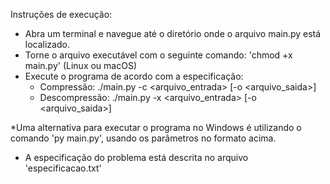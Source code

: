 Instruções de execução:
- Abra um terminal e navegue até o diretório onde o arquivo main.py está localizado.
- Torne o arquivo executável com o seguinte comando: 'chmod +x main.py' (Linux ou macOS)
- Execute o programa de acordo com a especificação:
    - Compressão:
	./main.py -c <arquivo_entrada> [-o <arquivo_saida>]
    - Descompressão:
    ./main.py -x <arquivo_entrada> [-o <arquivo_saida>]

*Uma alternativa para executar o programa no Windows é utilizando o comando 'py main.py', usando os parâmetros no formato acima.

- A especificação do problema está descrita no arquivo 'especificacao.txt'
